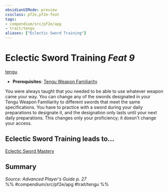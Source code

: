 ```yaml
---
obsidianUIMode: preview
cssclass: pf2e,pf2e-feat
tags:
- compendium/src/pf2e/apg
- trait/tengu
aliases: ["Eclectic Sword Training"]
---
```

# Eclectic Sword Training  *Feat 9*  
[tengu](rules/traits/tengu-b1.md)  

- **Prerequisites**: [Tengu Weapon Familiarity](compendium/feats/tengu-weapon-familiarity-apg.md)

You were always taught that you needed to be able to use whatever weapon came your way. You can change any of the swords designated in your Tengu Weapon Familiarity to different swords that meet the same specifications. You have to practice with a sword during your daily preparations to designate it, and the designation only lasts until your next daily preparations. This changes only your proficiency; it doesn't change your access.

## Eclectic Sword Training leads to...

[Eclectic Sword Mastery](compendium/feats/eclectic-sword-mastery-loag.md)

## Summary

*Source: Advanced Player's Guide p. 27*  
%% #compendium/src/pf2e/apg #trait/tengu %%